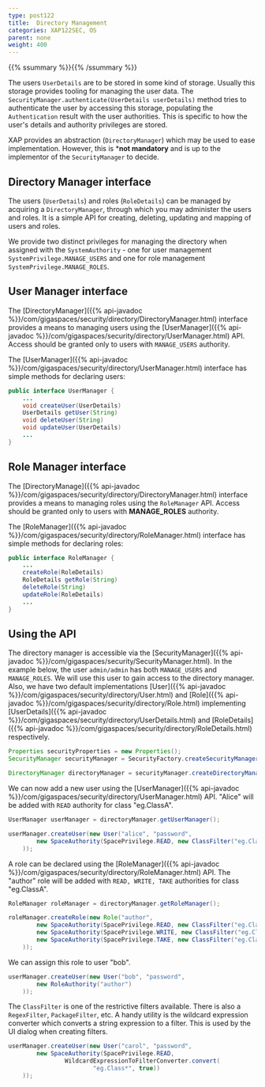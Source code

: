 ```yaml
---
type: post122
title:  Directory Management
categories: XAP122SEC, OS
parent: none
weight: 400
---
```


{{% ssummary %}}{{% /ssummary %}}

The users `UserDetails` are to be stored in some kind of storage. Usually this storage provides tooling for managing the user data. The `SecurityManager.authenticate(UserDetails userDetails)` method tries to authenticate the user by accessing this storage, populating the `Authentication` result with the user authorities. This is specific to how the user's details and authority privileges are stored.

XAP provides an abstraction (`DirectoryManager`) which may be used to ease implementation. However, this is ***not mandatory** and is up to the implementor of the `SecurityManager` to decide.

## Directory Manager interface

The users (`UserDetails`) and roles (`RoleDetails`) can be managed by acquiring a `DirectoryManager`, through which you may administer the users and roles. It is a simple API for creating, deleting, updating and mapping of users and roles.

We provide two distinct privileges for managing the directory when assigned with the `SystemAuthority` - one for user management `SystemPrivilege.MANAGE_USERS` and one for role management `SystemPrivilege.MANAGE_ROLES`.

## User Manager interface

The [DirectoryManager]({{% api-javadoc %}}/com/gigaspaces/security/directory/DirectoryManager.html) interface provides a means to managing users using the [UserManager]({{% api-javadoc %}}/com/gigaspaces/security/directory/UserManager.html) API. Access should be granted only to users with `MANAGE_USERS` authority.

The [UserManager]({{% api-javadoc %}}/com/gigaspaces/security/directory/UserManager.html) interface has simple methods for declaring users:


```java
public interface UserManager {
    ...
    void createUser(UserDetails)
    UserDetails getUser(String)
    void deleteUser(String)
    void updateUser(UserDetails)
    ...
}
```

## Role Manager interface

The [DirectoryManage]({{% api-javadoc %}}/com/gigaspaces/security/directory/DirectoryManager.html) interface provides a means to managing roles using the `RoleManager` API. Access should be granted only to users with **MANAGE_ROLES** authority.

The [RoleManager]({{% api-javadoc %}}/com/gigaspaces/security/directory/RoleManager.html) interface has simple methods for declaring roles:


```java
public interface RoleManager {
    ...
    createRole(RoleDetails)
    RoleDetails getRole(String)
    deleteRole(String)
    updateRole(RoleDetails)
    ...
}
```

## Using the API

The directory manager is accessible via the [SecurityManager]({{% api-javadoc %}}/com/gigaspaces/security/SecurityManager.html). In the example below, the user `admin/admin` has both `MANAGE_USERS` and `MANAGE_ROLES`. We will use this user to gain access to the directory manager. Also, we have two default implementations [User]({{% api-javadoc %}}/com/gigaspaces/security/directory/User.html) and [Role]({{% api-javadoc %}}/com/gigaspaces/security/directory/Role.html) implementing [UserDetails]({{% api-javadoc %}}/com/gigaspaces/security/directory/UserDetails.html) and [RoleDetails]({{% api-javadoc %}}/com/gigaspaces/security/directory/RoleDetails.html) respectively.


```java
Properties securityProperties = new Properties();
SecurityManager securityManager = SecurityFactory.createSecurityManager(securityProperties);

DirectoryManager directoryManager = securityManager.createDirectoryManager(new User("admin", "admin"));
```

We can now add a new user using the [UserManager]({{% api-javadoc %}}/com/gigaspaces/security/directory/UserManager.html) API. "Alice" will be added with `READ` authority for class "eg.ClassA".


```java
UserManager userManager = directoryManager.getUserManager();

userManager.createUser(new User("alice", "password",
        new SpaceAuthority(SpacePrivilege.READ, new ClassFilter("eg.ClassA"))
    ));
```

A role can be declared using the [RoleManager]({{% api-javadoc %}}/com/gigaspaces/security/directory/RoleManager.html) API. The "author" role will be added with `READ, WRITE, TAKE` authorities for class "eg.ClassA".


```java
RoleManager roleManager = directoryManager.getRoleManager();

roleManager.createRole(new Role("author",
        new SpaceAuthority(SpacePrivilege.READ, new ClassFilter("eg.ClassA")),
        new SpaceAuthority(SpacePrivilege.WRITE, new ClassFilter("eg.ClassA")),
        new SpaceAuthority(SpacePrivilege.TAKE, new ClassFilter("eg.ClassA"))
    ));
```

We can assign this role to user "bob".


```java
userManager.createUser(new User("bob", "password",
        new RoleAuthority("author")
    ));
```

The `ClassFilter` is one of the restrictive filters available. There is also a `RegexFilter`, `PackageFilter`, etc. A handy utility is the wildcard expression converter which converts a string expression to a filter. This is used by the UI dialog when creating filters.


```java
userManager.createUser(new User("carol", "password",
        new SpaceAuthority(SpacePrivilege.READ,
				WildcardExpressionToFilterConverter.convert(
						"eg.Class*", true))
    ));
```
